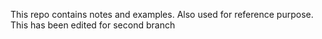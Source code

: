 This repo contains notes and examples. Also used for reference purpose.
This has been edited for second branch
